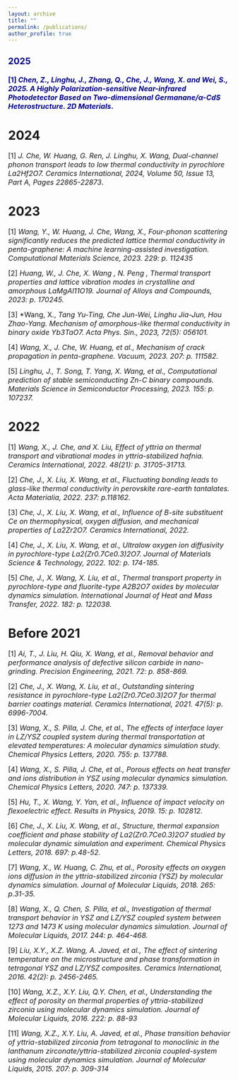 ```yaml
---
layout: archive
title: ""
permalink: /publications/
author_profile: true
---
```

<h1 style="color:	#000080; font-size: 20px;">2025</h>

<span style="font-size:16px">[1] *Chen, Z., Linghu, J., Zhang, Q., Che, J., Wang, X. and Wei, S., 2025. A Highly Polarization-sensitive Near-infrared Photodetector Based on Two-dimensional Germanane/α-CdS Heterostructure. 2D Materials*. <span>

2024
======
<span style="font-size:16px">[1] *J. Che, W. Huang, G. Ren, J. Linghu, X. Wang, Dual-channel phonon transport leads to low thermal conductivity in pyrochlore La2Hf2O7. Ceramics International, 2024, Volume 50, Issue 13, Part A, Pages 22865-22873*. <span>

2023
======

<span style="font-size:16px">[1] *Wang, Y., W. Huang, J. Che, Wang, X., Four-phonon scattering significantly reduces the predicted lattice thermal conductivity in penta-graphene: A machine learning-assisted investigation. Computational Materials Science, 2023. 229: p. 112435* <span>

<span style="font-size:16px">[2] *Huang, W., J. Che, X. Wang  , N. Peng  , Thermal transport properties and lattice vibration modes in crystalline and amorphous LaMgAl11O19. Journal of Alloys and Compounds, 2023: p. 170245.* <span>

<span style="font-size:16px">[3] *Wang, X., *Tang Yu-Ting, Che Jun-Wei, Linghu Jia-Jun, Hou Zhao-Yang. Mechanism of amorphous-like thermal conductivity in binary oxide Yb3TaO7. Acta Phys. Sin., 2023, 72(5): 056101.* <span>

<span style="font-size:16px">[4] *Wang, X., J. Che, W. Huang, et al., Mechanism of crack propagation in penta-graphene. Vacuum, 2023. 207: p. 111582.* <span>

<span style="font-size:16px">[5] *Linghu, J., T. Song, T. Yang, X. Wang, et al., Computational prediction of stable semiconducting Zn-C binary compounds. Materials Science in Semiconductor Processing, 2023. 155: p. 107237.* <span>

2022
======

<span style="font-size:16px">[1] *Wang, X., J. Che, and X. Liu, Effect of yttria on thermal transport and vibrational modes in yttria-stabilized hafnia. Ceramics International, 2022. 48(21): p. 31705-31713.* <span>

<span style="font-size:16px">[2] *Che, J., X. Liu, X. Wang, et al., Fluctuating bonding leads to glass-like thermal conductivity in perovskite rare-earth tantalates. Acta Materialia, 2022. 237: p.118162.* <span>

<span style="font-size:16px">[3] *Che, J., X. Liu, X. Wang, et al., Influence of B-site substituent Ce on thermophysical, oxygen diffusion, and mechanical properties of La2Zr2O7. Ceramics International, 2022.* <span>

<span style="font-size:16px">[4] *Che, J., X. Liu, X. Wang, et al., Ultralow oxygen ion diffusivity in pyrochlore-type La2(Zr0.7Ce0.3)2O7. Journal of Materials Science & Technology, 2022. 102: p. 174-185.* <span>

<span style="font-size:16px">[5] *Che, J., X. Wang, X. Liu, et al., Thermal transport property in pyrochlore-type and fluorite-type A2B2O7 oxides by molecular dynamics simulation. International Journal of Heat and Mass Transfer, 2022. 182: p. 122038.* <span>

Before 2021
======

<span style="font-size:16px">[1] *Ai, T., J. Liu, H. Qiu, X. Wang, et al., Removal behavior and performance analysis of defective silicon carbide in nano-grinding. Precision Engineering, 2021. 72: p. 858-869.* <span>

<span style="font-size:16px">[2] *Che, J., X. Wang, X. Liu, et al., Outstanding sintering resistance in pyrochlore-type La2(Zr0.7Ce0.3)2O7 for thermal barrier coatings material. Ceramics International, 2021. 47(5): p. 6996-7004.* <span>

<span style="font-size:16px">[3] *Wang, X., S. Pilla, J. Che, et al., The effects of interface layer in LZ/YSZ coupled system during thermal transportation at elevated temperatures: A molecular dynamics simulation study. Chemical Physics Letters, 2020. 755: p. 137788.* <span>

<span style="font-size:16px">[4] *Wang, X., S. Pilla, J. Che, et al., Porous effects on heat transfer and ions distribution in YSZ using molecular dynamics simulation. Chemical Physics Letters, 2020. 747: p. 137339.* <span>

<span style="font-size:16px">[5] *Hu, T., X. Wang, Y. Yan, et al., Influence of impact velocity on flexoelectric effect. Results in Physics, 2019. 15: p. 102812.* <span>

<span style="font-size:16px">[6] *Che, J., X. Liu, X. Wang, et al., Structure, thermal expansion coefficient and phase stability of La2(Zr0.7Ce0.3)2O7 studied by molecular dynamic simulation and experiment. Chemical Physics Letters, 2018. 697: p.48-52.* <span>

<span style="font-size:16px">[7] *Wang, X., W. Huang, C. Zhu, et al., Porosity effects on oxygen ions diffusion in the yttria-stabilized zirconia (YSZ) by molecular dynamics simulation. Journal of Molecular Liquids, 2018. 265: p.31-35.* <span>

<span style="font-size:16px">[8] *Wang, X., Q. Chen, S. Pilla, et al., Investigation of thermal transport behavior in YSZ and LZ/YSZ coupled system between 1273 and 1473 K using molecular dynamics simulation. Journal of Molecular Liquids, 2017. 244: p. 464-468.* <span>

<span style="font-size:16px">[9] *Liu, X.Y., X.Z. Wang, A. Javed, et al., The effect of sintering temperature on the microstructure and phase transformation in tetragonal YSZ and LZ/YSZ composites. Ceramics International, 2016. 42(2): p. 2456-2465.* <span>

<span style="font-size:16px">[10] *Wang, X.Z., X.Y. Liu, Q.Y. Chen, et al., Understanding the effect of porosity on thermal properties of yttria-stabilized zirconia using molecular dynamics simulation. Journal of Molecular Liquids, 2016. 222: p. 88-93* <span>

<span style="font-size:16px">[11] *Wang, X.Z., X.Y. Liu, A. Javed, et al., Phase transition behavior of yttria-stabilized zirconia from tetragonal to monoclinic in the lanthanum zirconate/yttria-stabilized zirconia coupled-system using molecular dynamics simulation. Journal of Molecular Liquids, 2015. 207: p. 309-314* <span>
